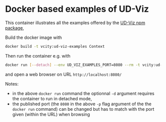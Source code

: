 # Docker based examples of UD-Viz

This container illustrates all the examples offered by the
[UD-Viz npm package](https://github.com/VCityTeam/UD-Viz),

Build the docker image with

```bash
docker build -t vcity:ud-viz-examples Context
```

Then run the container e.g. with

```bash
docker run [--detach] --env UD_VIZ_EXAMPLES_PORT=8080 --rm -t vcity:ud-viz-examples
```

and open a web browser on URL `http://localhost:8080/`

Notes:

- in the above `docker run` command the optionnal `-d` argument requires the
  container to run in detached mode,
- the published port (the `8080` in the above `-p` flag argument of the the 
  `docker run` command) can be changed but has to match with the port given
  (within the URL) when browsing
